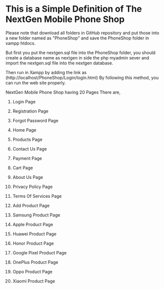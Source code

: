# This is a Simple Definition of The NextGen Mobile Phone Shop

Please note that download all folders in GitHub repository and put those into a new folder named as "PhoneShop" and save the PhoneShop folder in xampp htdocs.

But first you put the nextgen.sql file into the PhoneShop folder, you should create a database name as nextgen in side the php myadmin sever and import the nextgen.sql file into the nextgen database.

Then run in Xampp by adding the link as (http://localhost/PhoneShop/Login/login.html) By following this method, you can run the web site properly.

NextGen Mobile Phone Shop having 20 Pages There are,

01) Login Page

02) Registration Page

03) Forgot Password Page

04) Home Page

05) Products Page

06) Contact Us Page

07) Payment Page

08) Cart Page

09) About Us Page

10) Privacy Policy Page

11) Terms Of Services Page

12) Add Product Page

13) Samsung Product Page

14) Apple Product Page

15) Huawei Product Page

16) Honor Product Page

17) Google Pixel Product Page

18) OnePlus Product Page

19) Oppo Product Page

20) Xiaomi Product Page
